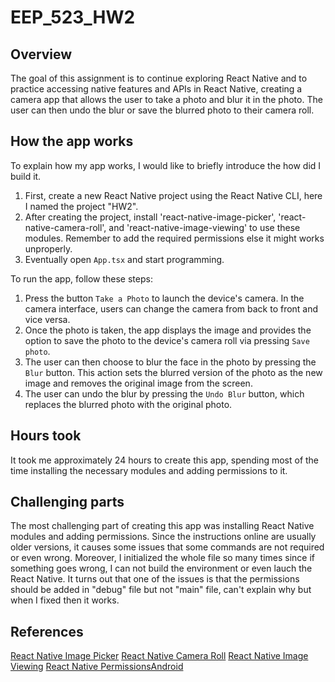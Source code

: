 # EEP_523_HW2

## Overview
The goal of this assignment is to continue exploring React Native and to practice accessing native features and APIs in React Native, creating a camera app that allows the user to take a photo and blur it in the photo. The user can then undo the blur or save the blurred photo to their camera roll.

## How the app works
To explain how my app works, I would like to briefly introduce the how did I build it. 
1. First, create a new React Native project using the React Native CLI, here I named the project "HW2". 
2. After creating the project, install 'react-native-image-picker', 'react-native-camera-roll', and 'react-native-image-viewing' to use these modules. Remember to add the required permissions else it might works unproperly. 
3. Eventually open `App.tsx` and start programming.

To run the app, follow these steps:
1. Press the button `Take a Photo` to launch the device's camera. In the camera interface, users can change the camera from back to front and vice versa. 
2. Once the photo is taken, the app displays the image and provides the option to save the photo to the device's camera roll via pressing `Save photo`. 
3. The user can then choose to blur the face in the photo by pressing the `Blur` button. This action sets the blurred version of the photo as the new image and removes the original image from the screen. 
4. The user can undo the blur by pressing the `Undo Blur` button, which replaces the blurred photo with the original photo.


## Hours took
It took me approximately 24 hours to create this app, spending most of the time installing the necessary modules and adding permissions to it.

## Challenging parts
The most challenging part of creating this app was installing React Native modules and adding permissions. Since the instructions online are usually older versions, it causes some issues that some commands are not required or even wrong. Moreover, I initialized the whole file so many times since if something goes wrong, I can not build the environment or even lauch the React Native. It turns out that one of the issues is that the permissions should be added in "debug" file but not "main" file, can't explain why but when I fixed then it works.

## References
[React Native Image Picker](https://github.com/react-native-image-picker/react-native-image-picker)
[React Native Camera Roll](https://github.com/react-native-cameraroll/react-native-cameraroll)
[React Native Image Viewing](https://github.com/jobtoday/react-native-image-viewing)
[React Native PermissionsAndroid](https://reactnative.dev/docs/permissionsandroid)
